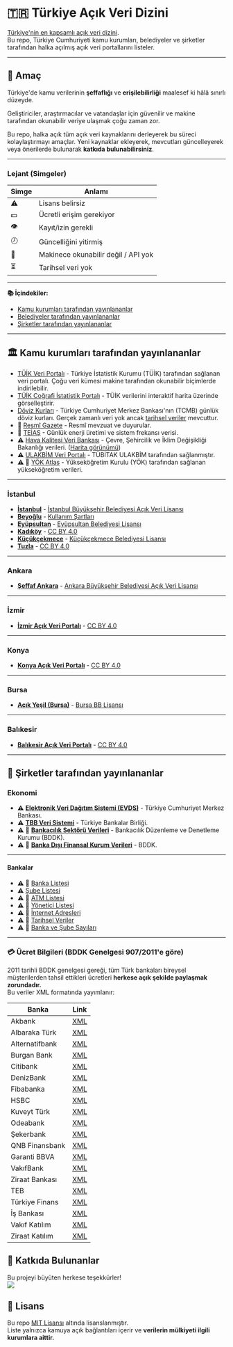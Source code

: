 # 🇹🇷 Türkiye Açık Veri Dizini

[Türkiye'nin en kapsamlı açık veri dizini](https://github.com/yagiz-dev/open-data-turkey).  
Bu repo, Türkiye Cumhuriyeti kamu kurumları, belediyeler ve şirketler tarafından halka açılmış açık veri portallarını listeler.

---

## 🎯 Amaç

Türkiye'de kamu verilerinin **şeffaflığı** ve **erişilebilirliği** maalesef ki hâlâ sınırlı düzeyde.

Geliştiriciler, araştırmacılar ve vatandaşlar için güvenilir ve makine tarafından okunabilir veriye ulaşmak çoğu zaman zor.

Bu repo, halka açık tüm açık veri kaynaklarını derleyerek bu süreci kolaylaştırmayı amaçlar.
Yeni kaynaklar ekleyerek, mevcutları güncelleyerek veya önerilerde bulunarak **katkıda bulunabilirsiniz**.

---

### Lejant (Simgeler)

| Simge | Anlamı |
|------|----------------------|
| ⚠️ | Lisans belirsiz |
| 💵 | Ücretli erişim gerekiyor |
| 👁️ | Kayıt/izin gerekli |
| 🕗 | Güncelliğini yitirmiş |
| 📠 | Makinece okunabilir değil / API yok |
| ⏳ | Tarihsel veri yok |

---

**📚 İçindekiler:**

* [Kamu kurumları tarafından yayınlananlar](#🏛️-kamu-kurumları-tarafından-yayınlananlar)
* [Belediyeler tarafından yayınlananlar](#-istanbul)
* [Şirketler tarafından yayınlananlar](#💼-şirketler-tarafından-yayınlananlar)

---

## 🏛️ Kamu kurumları tarafından yayınlananlar

* [TÜİK Veri Portalı](https://data.tuik.gov.tr/) - Türkiye İstatistik Kurumu (TÜİK) tarafından sağlanan veri portalı. Çoğu veri kümesi makine tarafından okunabilir biçimlerde indirilebilir.
* [TÜİK Coğrafi İstatistik Portalı](https://cip.tuik.gov.tr/) - TÜİK verilerini interaktif harita üzerinde görselleştirir.
* [Döviz Kurları](https://tcmb.gov.tr/kurlar/today.xml) - Türkiye Cumhuriyet Merkez Bankası'nın (TCMB) günlük döviz kurları.
  Gerçek zamanlı veri yok ancak [tarihsel veriler](https://www.tcmb.gov.tr/kurlar/kurlar_tr.html) mevcuttur.
* 📠 [Resmî Gazete](https://www.resmigazete.gov.tr/) - Resmî mevzuat ve duyurular.
* 📠 [TEİAŞ](https://teias.gov.tr) - Günlük enerji üretimi ve sistem frekansı verisi.
* ⚠️ [Hava Kalitesi Veri Bankası](https://sim.csb.gov.tr/STN/STN_Report/DataBank) - Çevre, Şehircilik ve İklim Değişikliği Bakanlığı verileri. ([Harita görünümü](https://www.havaizleme.gov.tr/))
* ⚠️ [ULAKBİM Veri Portalı](https://veri.ulakbim.gov.tr/index) - TÜBİTAK ULAKBİM tarafından sağlanmıştır.
* ⚠️ 📠 [YÖK Atlas](https://yokatlas.yok.gov.tr/index.php) - Yükseköğretim Kurulu (YÖK) tarafından sağlanan yükseköğretim verileri.

---

### İstanbul

- [**İstanbul**](https://data.ibb.gov.tr/en/) - [İstanbul Büyükşehir Belediyesi Açık Veri Lisansı](https://data.ibb.gov.tr/en/license)
- [**Beyoğlu**](https://acikveri.beyoglu.bel.tr/) - [Kullanım Şartları](https://acikveri.beyoglu.bel.tr/page/bn3d2-8j3az)
- [**Eyüpsultan**](https://acikveri.eyupsultan.bel.tr/) - [Eyüpsultan Belediyesi Lisansı](https://acikveri.eyupsultan.bel.tr/home/lisans)
- [**Kadıköy**](https://acikveri.kadikoy.bel.tr/) - [CC BY 4.0](https://acikveri.kadikoy.bel.tr/tr/license)
- [**Küçükçekmece**](https://acikveri.kucukcekmece.bel.tr/) - [Küçükçekmece Belediyesi Lisansı](https://acikveri.kucukcekmece.bel.tr/licence)
- [**Tuzla**](https://veri.tuzla.bel.tr/) - [CC BY 4.0](https://veri.tuzla.bel.tr/pages/license)

---

### Ankara

- [**Şeffaf Ankara**](https://seffaf.ankara.bel.tr/) - [Ankara Büyükşehir Belediyesi Açık Veri Lisansı](https://seffaf.ankara.bel.tr/resources/images/hakkimizda/lisans.pdf)

---

### İzmir

- [**İzmir Açık Veri Portalı**](https://acikveri.bizizmir.com/) - [CC BY 4.0](https://creativecommons.org/licenses/by/4.0/)

---

### Konya

- [**Konya Açık Veri Portalı**](https://acikveri.konya.bel.tr/) - [CC BY 4.0](https://creativecommons.org/licenses/by/4.0/)

---

### Bursa

- [**Açık Yeşil (Bursa)**](https://acikyesil.bursa.bel.tr/) - [Bursa BB Lisansı](https://acikyesil.bursa.bel.tr/lisans)

---

### Balıkesir

- [**Balıkesir Açık Veri Portalı**](https://acikveri.balikesir.bel.tr/) - [CC BY 4.0](https://creativecommons.org/licenses/by/4.0/)

---

## 💼 Şirketler tarafından yayınlananlar

### Ekonomi

- ⚠️ [**Elektronik Veri Dağıtım Sistemi (EVDS)**](https://evds2.tcmb.gov.tr) - Türkiye Cumhuriyet Merkez Bankası.
- ⚠️ [**TBB Veri Sistemi**](https://verisistemi.tbb.org.tr/) - Türkiye Bankalar Birliği.
- ⚠️ 📠 [**Bankacılık Sektörü Verileri**](https://www.bddk.org.tr/Veri/Index/72) - Bankacılık Düzenleme ve Denetleme Kurumu (BDDK).
- ⚠️ 📠 [**Banka Dışı Finansal Kurum Verileri**](https://www.bddk.org.tr/Veri/Index/73) - BDDK.

---

#### Bankalar

- ⚠️ 📠 [Banka Listesi](https://www.tbb.org.tr/tr/bankacilik/banka-ve-sektor-bilgileri/banka-bilgileri/bankalar/64)
- ⚠️ [Şube Listesi](https://www.tbb.org.tr/tr/bankacilik/banka-ve-sektor-bilgileri/banka-bilgileri/subeler/65)
- ⚠️ 📠 [ATM Listesi](https://www.tbb.org.tr/app/harita.aspx?sube_tipi=6)
- ⚠️ 📠 [Yönetici Listesi](https://www.tbb.org.tr/tr/bankacilik/banka-ve-sektor-bilgileri/banka-bilgileri/yonetici-bilgileri/66)
- ⚠️ 📠 [İnternet Adresleri](https://www.tbb.org.tr/tr/bankacilik/banka-ve-sektor-bilgileri/banka-bilgileri/internet-adresleri/67)
- ⚠️ 📠 [Tarihsel Veriler](https://www.tbb.org.tr/tr/bankacilik/banka-ve-sektor-bilgileri/banka-bilgileri/tarihsel-bilgiler/68)
- ⚠️ 📠 [Banka ve Şube Sayıları](https://www.tbb.org.tr/tr/bankacilik/banka-ve-sektor-bilgileri/banka-bilgileri/banka-ve-sube-sayilari/70)

---

### 💳 Ücret Bilgileri (BDDK Genelgesi 907/2011'e göre)

2011 tarihli BDDK genelgesi gereği, tüm Türk bankaları bireysel müşterilerden tahsil ettikleri ücretleri **herkese açık şekilde paylaşmak zorundadır.**  
Bu veriler XML formatında yayımlanır:

| Banka | Link |
|------|------|
| Akbank | [XML](https://www.akbank.com/TuketiciVerileri/TuketiciVerileri.xml) |
| Albaraka Türk | [XML](https://www.albaraka.com.tr/TuketiciVerileri/TuketiciVerileri.xml) |
| Alternatifbank | [XML](https://www.alternatifbank.com.tr/TuketiciVerileri/TuketiciVerileri.xml) |
| Burgan Bank | [XML](https://www.burgan.com.tr/TuketiciVerileri/TuketiciVerileri.xml) |
| Citibank | [XML](https://www.citibank.com.tr/TuketiciVerileri/TuketiciVerileri.xml) |
| DenizBank | [XML](https://www.denizbank.com/TuketiciVerileri/TuketiciVerileri.xml) |
| Fibabanka | [XML](https://www.fibabanka.com.tr/TuketiciVerileri/TuketiciVerileri.xml) |
| HSBC | [XML](https://www.hsbc.com.tr/TuketiciVerileri/TuketiciVerileri.xml) |
| Kuveyt Türk | [XML](https://www.kuveytturk.com.tr/TuketiciVerileri/TuketiciVerileri.xml) |
| Odeabank | [XML](https://www.odeabank.com.tr/TuketiciVerileri/TuketiciVerileri.xml) |
| Şekerbank | [XML](https://www.sekerbank.com.tr/TuketiciVerileri/TuketiciVerileri.xml) |
| QNB Finansbank | [XML](https://www.qnbfinansbank.com/TuketiciVerileri/TuketiciVerileri.xml) |
| Garanti BBVA | [XML](https://www.garantibbva.com.tr/TuketiciVerileri/TuketiciVerileri.xml) |
| VakıfBank | [XML](https://www.vakifbank.com.tr/TuketiciVerileri/TuketiciVerileri.xml) |
| Ziraat Bankası | [XML](https://www.ziraatbank.com.tr/TuketiciVerileri/TuketiciVerileri.xml) |
| TEB | [XML](https://www.teb.com.tr/TuketiciVerileri/TuketiciVerileri.xml) |
| Türkiye Finans | [XML](https://www.turkiyefinans.com.tr/TuketiciVerileri/TuketiciVerileri.xml) |
| İş Bankası | [XML](https://www.isbank.com.tr/TuketiciVerileri/TuketiciVerileri.xml) |
| Vakıf Katılım | [XML](https://www.vakifkatilim.com.tr/TuketiciVerileri/TuketiciVerileri.xml) |
| Ziraat Katılım | [XML](https://www.ziraatkatilim.com.tr/TuketiciVerileri/TuketiciVerileri.xml) |

## 🌟 Katkıda Bulunanlar

Bu projeyi büyüten herkese teşekkürler!  
<a href="https://github.com/yagiz-dev/open-data-turkey/graphs/contributors">
  <img src="https://contrib.rocks/image?repo=yagiz-dev/open-data-turkey" />
</a>

## 🧾 Lisans

Bu repo [MIT Lisansı](LICENSE) altında lisanslanmıştır.  
Liste yalnızca kamuya açık bağlantıları içerir ve **verilerin mülkiyeti ilgili kurumlara aittir.**